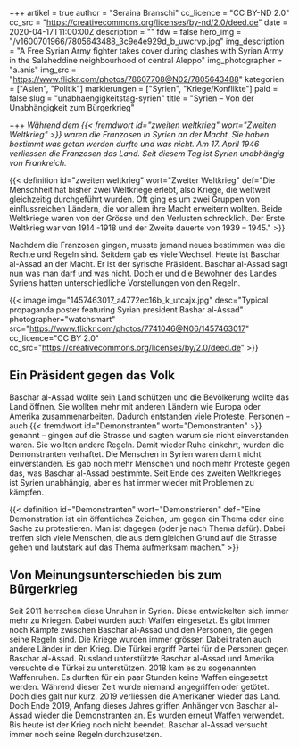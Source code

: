 +++
artikel = true
author = "Seraina Branschi"
cc_licence = "CC BY-ND 2.0"
cc_src = "https://creativecommons.org/licenses/by-nd/2.0/deed.de"
date = 2020-04-17T11:00:00Z
description = ""
fdw = false
hero_img = "/v1600701966/7805643488_3c9e4e929d_b_uwcrvp.jpg"
img_description = "A Free Syrian Army fighter takes cover during clashes with Syrian Army in the Salaheddine neighbourhood of central Aleppo"
img_photographer = "a.anis"
img_src = "https://www.flickr.com/photos/78607708@N02/7805643488"
kategorien = ["Asien", "Politik"]
markierungen = ["Syrien", "Kriege/Konflikte"]
paid = false
slug = "unabhaengigkeitstag-syrien"
title = "Syrien – Von der Unabhängigkeit zum Bürgerkrieg"

+++
_Während dem {{< fremdwort id="zweiten weltkrieg" wort="Zweiten Weltkrieg" >}} waren die Franzosen in Syrien an der Macht. Sie haben bestimmt was getan werden durfte und was nicht. Am 17. April 1946 verliessen die Franzosen das Land. Seit diesem Tag ist Syrien unabhängig von Frankreich._

{{< definition id="zweiten weltkrieg" wort="Zweiter Weltkrieg" def="Die Menschheit hat bisher zwei Weltkriege erlebt, also Kriege, die weltweit gleichzeitig durchgeführt wurden. Oft ging es um zwei Gruppen von einflussreichen Ländern, die vor allem ihre Macht erweitern wollten. Beide Weltkriege waren von der Grösse und den Verlusten schrecklich. Der Erste Weltkrieg war von 1914 -1918 und der Zweite dauerte von 1939 – 1945." >}}

Nachdem die Franzosen gingen, musste jemand neues bestimmen was die Rechte und Regeln sind. Seitdem gab es viele Wechsel. Heute ist Baschar al-Assad an der Macht. Er ist der syrische Präsident. Baschar al-Assad sagt nun was man darf und was nicht. Doch er und die Bewohner des Landes Syriens hatten unterschiedliche Vorstellungen von den Regeln.

{{< image img="1457463017_a4772ec16b_k_utcajx.jpg" desc="Typical propaganda poster featuring Syrian president Bashar al-Assad" photographer="watchsmart" src="https://www.flickr.com/photos/7741046@N06/1457463017" cc_licence="CC BY 2.0" cc_src="https://creativecommons.org/licenses/by/2.0/deed.de" >}}

## Ein Präsident gegen das Volk

Baschar al-Assad wollte sein Land schützen und die Bevölkerung wollte das Land öffnen. Sie wollten mehr mit anderen Ländern wie Europa oder Amerika zusammenarbeiten. Dadurch entstanden viele Proteste. Personen – auch {{< fremdwort id="Demonstranten" wort="Demonstranten" >}} genannt – gingen auf die Strasse und sagten warum sie nicht einverstanden waren. Sie wollten andere Regeln. Damit wieder Ruhe einkehrt, wurden die Demonstranten verhaftet. Die Menschen in Syrien waren damit nicht einverstanden. Es gab noch mehr Menschen und noch mehr Proteste gegen das, was Baschar al-Assad bestimmte. Seit Ende des zweiten Weltkrieges ist Syrien unabhängig, aber es hat immer wieder mit Problemen zu kämpfen.

{{< definition id="Demonstranten" wort="Demonstrieren" def="Eine Demonstration ist ein öffentliches Zeichen, um gegen ein Thema oder eine Sache zu protestieren. Man ist dagegen (oder je nach Thema dafür). Dabei treffen sich viele Menschen, die aus dem gleichen Grund auf die Strasse gehen und lautstark auf das Thema aufmerksam machen." >}}

## Von Meinungsunterschieden bis zum Bürgerkrieg

Seit 2011 herrschen diese Unruhen in Syrien. Diese entwickelten sich immer mehr zu Kriegen. Dabei wurden auch Waffen eingesetzt. Es gibt immer noch Kämpfe zwischen Baschar al-Assad und den Personen, die gegen seine Regeln sind. Die Kriege wurden immer grösser. Dabei traten auch andere Länder in den Krieg. Die Türkei ergriff Partei für die Personen gegen Baschar al-Assad. Russland unterstützte Baschar al-Assad und Amerika versuchte die Türkei zu unterstützen. 2018 kam es zu sogenannten Waffenruhen. Es durften für ein paar Stunden keine Waffen eingesetzt werden. Während dieser Zeit wurde niemand angegriffen oder getötet. Doch dies galt nur kurz. 2019 verliessen die Amerikaner wieder das Land. Doch Ende 2019, Anfang dieses Jahres griffen Anhänger von Baschar al-Assad wieder die Demonstranten an. Es wurden erneut Waffen verwendet. Bis heute ist der Krieg noch nicht beendet. Baschar al-Assad versucht immer noch seine Regeln durchzusetzen.
